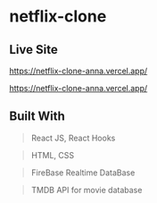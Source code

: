 # netflix-clone

## Live Site
https://netflix-clone-anna.vercel.app/

https://netflix-clone-anna.vercel.app/

## Built With

> React JS, React Hooks

> HTML, CSS

> FireBase Realtime DataBase

> TMDB API for movie database
